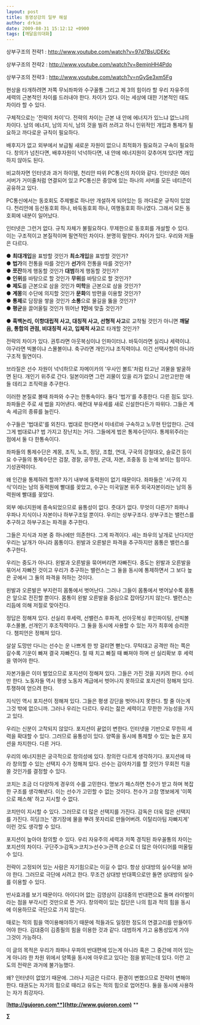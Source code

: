 ```yaml
---
layout: post
title: 동영상강의 일부 해설
author: drkim
date: 2009-08-31 15:12:12 +0900
tags: [깨달음의대화]
---
```

상부구조의 전략1 : http://www.youtube.com/watch?v=97d7BsUDEKc  
  
상부구조의 전략2 : http://www.youtube.com/watch?v=8emjnHH4Pdo  
  
상부구조의 전략3 : http://www.youtube.com/watch?v=nGySe3xm5Fg  
  
  




현상을 타개하려면 저쪽 무뇌좌파와 수구꼴통 그리고 제 3의 힘이라 할 우리 자유주의 세력의 근본적인 차이를 드러내야 한다. 차이가 있다. 이는 세상에 대한 기본적인 태도 차이라 할 수 있다. 

구체적으로는 '전략의 차이'다. 전략의 차이는 근본 내 안에 에너지가 있느냐 없느냐의 차이다. 남의 에너지, 남의 지식, 남의 것을 빌려 쓰려고 하니 인위적인 개입과 통제가 필요하고 까다로운 규칙이 필요하다. 

배후지가 없고 외부에서 보급될 새로운 자원이 없으니 최적화가 필요하고 구속이 필요하다. 창의가 넘친다면, 배후자원이 넉넉하다면, 내 안에 에너지원이 갖추어져 있다면 개입하지 않아도 된다. 

비교하자면 인터넷과 과거 하이텔, 천리안 따위 PC통신의 차이와 같다. 인터넷은 여러 서버가 거미줄처럼 연결되어 있고 PC통신은 중앙에 있는 하나의 서버를 모든 네티즌이 공유하고 있다. 

PC통신에서는 동호회도 주제별로 하나만 개설하게 되어있는 등 까다로운 규칙이 있었다. 천리안에 등산동호회 하나, 바둑동호회 하나, 여행동호회 하나였다. 그래서 모든 동호회에 내분이 일어났다. 

인터넷은 그런거 없다. 규칙 자체가 불필요하다. 무제한으로 동호회를 개설할 수 있다. 이는 구조적이고 본질적이며 필연적인 차이다. 분명히 말한다. 차이가 있다. 우리와 저들은 다르다.

● **최대개입**을 표방할 것인가 **최소개입**을 표방할 것인가?   
● **법가**의 전통을 따를 것인가 **선가**의 전통을 따를 것인가?   
● **쪼잔**하게 행동할 것인가 **대범**하게 행동할 것인가?  
● **인위**를 바탕으로 할 것인가 **무위**를 바탕으로 할 것인가?   
● **제도**를 근본으로 삼을 것인가 **미학**을 근본으로 삼을 것인가?   
● **계몽**의 수단에 의지할 것인가 **문화**의 방편을 이용할 것인가?   
● **통제**로 담장을 쌓을 것인가 **소통**으로 물길을 뚫을 것인가?   
● **평균**을 끌어올릴 것인가 뛰어난 **1인**에 맞출 것인가? 

● **흑백논리, 이항대립적 사고, 대칭적 사고, 선형적 사고**로 교착될 것인가 아니면 **깨달음, 통합의 관점, 비대칭적 사고, 입체적 사고**로 타개할 것인가?

전략의 차이가 있다. 권투라면 아웃복싱이냐 인파이터냐. 바둑이라면 실리냐 세력이냐. 야구라면 빅볼이냐 스몰볼이냐. 축구라면 개인기냐 조직력이냐. 이건 선택사항이 아니라 구조적 필연이다. 

브라질은 선수 자원이 넉넉하므로 자메이카의 '우사인 볼트'처럼 타고난 괴물을 발굴하면 된다. 개인기 위주로 간다. 일본이라면 그런 괴물이 있을 리가 없으니 고만고만한 애들 데리고 조직력을 추구한다.

이러한 본질로 볼때 좌파와 수구는 한통속이다. 둘다 '법가'를 추종한다. 다른 점도 있다. 좌파들은 주로 새 법을 지어낸다. 예컨대 부유세를 새로 신설한다든가 따위다. 그들은 계속 세금의 종류를 늘린다.

수구들은 '법대로'를 외친다. 법대로 한다면서 미네르바 구속하고 노무현 탄압한다. 근데 그게 법대로냐? 법 가지고 장난치는 거다. 그들에게 법은 통제수단이다. 통제위주라는 점에서 둘 다 한통속이다.

좌파들의 통제수단은 계몽, 조직, 노조, 정당, 조합, 연대, 구국의 강철대오, 슬로건 등이요 수구들의 통제수단은 검찰, 경찰, 공무원, 군대, 자본, 조중동 등 눈에 보이는 힘이다. 기성권력이다.

왜 인간을 통제하려 할까? 자기 내부에 동력원이 없기 때문이다. 좌파들은 '서구의 지식'이라는 남의 동력원에 빨대를 꽂았고, 수구는 미국일본 위주 외국자본이라는 남의 동력원에 빨대를 꽂았다. 

외부 에너지원에 종속되었으므로 융통성이 없다. 줏대가 없다. 무엇이 다른가? 좌파나 우파나 지식이나 자본이나 하부구조일 뿐이다. 우리는 상부구조다. 상부구조는 밸런스를 추구하고 하부구조는 파격을 추구한다. 

그들은 지식과 자본 중 하나에만 의존한다. 그게 파격이다. 새는 좌우의 날개로 난다지만 우리는 날개가 아니라 몸통이다. 왼발과 오른발은 파격을 추구하지만 몸통은 밸런스를 추구한다. 

우리는 중도가 아니다. 왼발과 오른발을 묶어버리면 자빠진다. 중도는 왼발과 오른발을 묶어서 자빠진 것이고 우리가 추구하는 밸런스는 그 둘을 동시에 통제하면서 그 보다 높은 곳에서 그 둘의 파격을 허하는 것이다. 

왼발과 오른발은 부지런히 몸통에서 벗어난다. 그러나 그들이 몸통에서 벗어날수록 몸통은 앞으로 전진할 뿐이다. 몸통이 왼발 오른발을 중심으로 잡아당기지 않는다. 밸런스는 리듬에 의해 저절로 맞아진다. 

정답은 정해져 있다. 선실리 후세력, 선밸런스 후파격, 선아웃복싱 후인파이팅, 선빅볼 후스몰볼, 선개인기 후조직력이다. 그 둘을 동시에 사용할 수 있는 자가 최후에 승리한다. 챔피언은 정해져 있다.

살살 도망만 다니는 선수는 운 나쁘게 한 방 걸리면 뻗는다. 무턱대고 공격만 하는 쪽은 갈수록 기운이 빠져 결국 자빠진다. 칠 때 치고 빠질 때 빠져야 하며 선 실리확보 후 세력을 엮어야 한다.

자본가들은 이미 벌었으므로 포지션이 정해져 있다. 그들은 가진 것을 지키려 한다. 수비만 한다. 노동자들 역시 평생 노동자 계급에서 벗어나지 못하므로 포지션이 정해져 있다. 투쟁하여 얻으려 한다.

지식인 역시 포지션이 정해져 있다. 그들은 평생 강단을 벗어나지 못한다. 할 줄 아는게 그것 밖에 없으니까. 그러나 우리는 다르다. 우리는 젊은 세력이고 무한한 가능성을 가지고 있다. 

우리는 신분이 고착되지 않았다. 포지션이 끝없이 변한다. 인터넷을 기반으로 무한히 세력을 확대할 수 있다. 그러므로 융통성이 있다. 양쪽을 동시에 통제할 수 있는 높은 포지션을 차지한다. 다른 거다.

우리의 에너지원은 궁극적으로 창의성에 있다. 창의란 다르게 생각하기다. 포지션에 따라 창의할 수 있는 선택지 수가 정해져 있다. 선수는 감아차기를 할 것인가 무회전 킥을 쏠 것인가를 결정할 수 있다.

코치는 조금 더 다양하게 경우의 수를 고민한다. 명보가 패스하면 천수가 받고 하며 복잡한 구조를 생각해낸다. 이는 선수가 고민할 수 없는 것이다. 천수가 고참 명보에게 '이쪽으로 패스해' 하고 지시할 수 없다.

코치만이 지시할 수 있다. 그러므로 더 많은 선택지를 가진다. 감독은 더욱 많은 선택지를 가진다. 히딩크는 '경기장에 물을 뿌려 못자리로 만들어버려. 이탈리아팀 자빠지게' 이런 것도 생각할 수 있다. 

포지션이 높아야 창의할 수 있다. 우리 자유주의 세력과 저쪽 경직된 좌우꼴통의 차이는 포지션의 차이다. 구단주≫감독≫코치≫선수≫관객 순으로 더 많은 아이디어를 떠올릴 수 있다.

전략이 고정되어 있는 사람은 자기힘으로는 이길 수 없다. 항상 상대방의 실수덕을 보아야 한다. 그러므로 극단에 서려고 한다. 무조건 상대방 반대쪽으로만 돌면 상대방의 실수를 이용할 수 있다.

반사효과를 보기 때문이다. 아이디어 없는 김영삼이 김대중의 반대편으로 돌며 라이벌이라는 점을 부각시킨 것만으로 뜬 거다. 창의력이 있는 집단은 나의 힘과 적의 힘을 동시에 이용하므로 극단으로 가지 않는다.

때로는 적의 힘을 역이용해야하기 때문에 적들과도 일정한 정도의 연결고리를 만들어두어야 한다. 김대중이 김종필의 힘을 이용한 것과 같다. 대범하게 가고 융통성있게 가야 그것이 가능하다.

이 글의 목적은 우리가 좌파나 우파의 반대편에 있는게 아니라 혹은 그 중간에 끼어 있는게 아니라 한 차원 위에서 양쪽을 동시에 아우르고 있다는 점을 밝히는데 있다. 이런 고도의 전략은 과거에 불가능했다.

왜? 인터넷이 없었기 때문에. 그러나 지금은 다르다. 환경이 변했으므로 전략이 변해야 한다. 태권도는 자기의 힘으로 때리고 유도는 적의 힘으로 업어친다. 둘을 동시에 사용하는 자가 최강자다.







[**http://gujoron.com**](http://www.gujoron.com)** 
**

**∑**